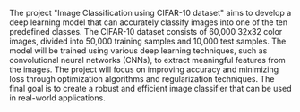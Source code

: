 The project "Image Classification using CIFAR-10 dataset" aims to develop a deep learning model that can accurately classify images into one of the ten predefined classes. The CIFAR-10 dataset consists of 60,000 32x32 color images, divided into 50,000 training samples and 10,000 test samples. The model will be trained using various deep learning techniques, such as convolutional neural networks (CNNs), to extract meaningful features from the images. The project will focus on improving accuracy and minimizing loss through optimization algorithms and regularization techniques. The final goal is to create a robust and efficient image classifier that can be used in real-world applications.
